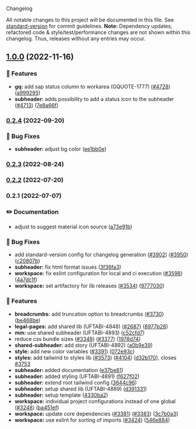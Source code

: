  Changelog

All notable changes to this project will be documented in this file. See [standard-version](https://github.com/conventional-changelog/standard-version) for commit guidelines.
**Note:** Dependency updates, refactored code & style/test/performance changes are not shown within this changelog. Thus, releases without any entries may occur.

## [1.0.0](https://github.com/Schaeffler-Group/frontend-schaeffler/compare/subheader-v0.2.4...subheader-v1.0.0) (2022-11-16)


### 🎸 Features

* **gq:** add sap status column to workarea (GQUOTE-1777) ([#4728](https://github.com/Schaeffler-Group/frontend-schaeffler/issues/4728)) ([a999295](https://github.com/Schaeffler-Group/frontend-schaeffler/commit/a9992957dee081fd1c78c9e54e33de162c4a89ad))
* **subheader:** adds possibility to add a status icon to the subheader ([#4713](https://github.com/Schaeffler-Group/frontend-schaeffler/issues/4713)) ([7e8a66f](https://github.com/Schaeffler-Group/frontend-schaeffler/commit/7e8a66fdb6d12ab4d4cfe2a5fab3e208e703a245))

### [0.2.4](https://github.com/Schaeffler-Group/frontend-schaeffler/compare/subheader-v0.2.3...subheader-v0.2.4) (2022-09-20)


### 🐛 Bug Fixes

* **subheader:** adjust bg color ([ee1bb0e](https://github.com/Schaeffler-Group/frontend-schaeffler/commit/ee1bb0e32e7844548b0a8504396431eb3d9bc479))

### [0.2.3](https://github.com/Schaeffler-Group/frontend-schaeffler/compare/subheader-v0.2.2...subheader-v0.2.3) (2022-08-24)

### [0.2.2](https://github.com/Schaeffler-Group/frontend-schaeffler/compare/subheader-v0.2.1...subheader-v0.2.2) (2022-07-20)

### 0.2.1 (2022-07-07)


### ✏️ Documentation

* adjust to suggest material icon source ([a73e91b](https://github.com/Schaeffler-Group/frontend-schaeffler/commit/a73e91b89002ba7f7768461b1fae6713cc88a30a))


### 🐛 Bug Fixes

* add standard-version config for changelog generation ([#3902](https://github.com/Schaeffler-Group/frontend-schaeffler/issues/3902)) ([#3950](https://github.com/Schaeffler-Group/frontend-schaeffler/issues/3950)) ([c20807b](https://github.com/Schaeffler-Group/frontend-schaeffler/commit/c20807bfbdace3a554876ba7f5b9f1be10453c72))
* **subheader:** fix html format issues ([3f36fa3](https://github.com/Schaeffler-Group/frontend-schaeffler/commit/3f36fa35da743b632676c9111ca56575e0c3094d))
* **workspace:** fix eslint configuration for local and ci execution ([#3598](https://github.com/Schaeffler-Group/frontend-schaeffler/issues/3598)) ([4a7dc1f](https://github.com/Schaeffler-Group/frontend-schaeffler/commit/4a7dc1fe79d94b6d8ddfa7cf2644e3bbc11a3e80))
* **workspace:** set artifactory for lib releases ([#3534](https://github.com/Schaeffler-Group/frontend-schaeffler/issues/3534)) ([9777030](https://github.com/Schaeffler-Group/frontend-schaeffler/commit/9777030734138ea66763d8cf2030319dec2479bd))


### 🎸 Features

* **breadcrumbs:** add truncation option to breadcrumbs ([#3730](https://github.com/Schaeffler-Group/frontend-schaeffler/issues/3730)) ([be468be](https://github.com/Schaeffler-Group/frontend-schaeffler/commit/be468be1ab788fb39b8633ab3bd03e4c030133bd))
* **legal-pages:** add shared lib (UFTABI-4848) ([#2687](https://github.com/Schaeffler-Group/frontend-schaeffler/issues/2687)) ([8977b28](https://github.com/Schaeffler-Group/frontend-schaeffler/commit/8977b281d8adc3bf6705aaff5cb124af8fb8fea9))
* **mm:** use shared subheader (UFTABI-4893) ([c52cfd7](https://github.com/Schaeffler-Group/frontend-schaeffler/commit/c52cfd7986eb6044eec2b6ef93691b04afd7e392))
* reduce css bundle sizes ([#3348](https://github.com/Schaeffler-Group/frontend-schaeffler/issues/3348)) ([#3377](https://github.com/Schaeffler-Group/frontend-schaeffler/issues/3377)) ([1978d74](https://github.com/Schaeffler-Group/frontend-schaeffler/commit/1978d745d959d521f060f51e98ab85a2390612bf))
* **shared-subheader:** add story (UFTABI-4892) ([a0b9e39](https://github.com/Schaeffler-Group/frontend-schaeffler/commit/a0b9e39763d80740b81dadc9cc271f8eae42555e))
* **style:** add new color variables ([#3391](https://github.com/Schaeffler-Group/frontend-schaeffler/issues/3391)) ([072e93c](https://github.com/Schaeffler-Group/frontend-schaeffler/commit/072e93cc90858f751717e10e383f87ab2d4c61f6))
* **styles:** add tailwind to styles lib ([#3573](https://github.com/Schaeffler-Group/frontend-schaeffler/issues/3573)) ([#4104](https://github.com/Schaeffler-Group/frontend-schaeffler/issues/4104)) ([d32b170](https://github.com/Schaeffler-Group/frontend-schaeffler/commit/d32b170c13de73f90b3a792d9f50f29cede37898)), closes [#3753](https://github.com/Schaeffler-Group/frontend-schaeffler/issues/3753)
* **subheader:** added documentation ([e37be81](https://github.com/Schaeffler-Group/frontend-schaeffler/commit/e37be81fffaa6bd92ba209b3ae68f9ef9c51b0ff))
* **subheader:** added styling (UFTABI-4891) ([f627f02](https://github.com/Schaeffler-Group/frontend-schaeffler/commit/f627f0242c237cc6d7ebba45f717f9e2b2e5a9e3))
* **subheader:** extend root tailwind config ([3644c96](https://github.com/Schaeffler-Group/frontend-schaeffler/commit/3644c965fa3e0f5ce8721f7dd5f3401e6a0c105a))
* **subheader:** setup shared lib (UFTABI-4889) ([d391331](https://github.com/Schaeffler-Group/frontend-schaeffler/commit/d391331f7d523bb974c8bbe4752d3bc4234abaac))
* **subheader:** setup template ([4330ba2](https://github.com/Schaeffler-Group/frontend-schaeffler/commit/4330ba28dbf18c54af9dc41073bdc359d45cd07c))
* **workspace:** individual project configurations instead of one global ([#3248](https://github.com/Schaeffler-Group/frontend-schaeffler/issues/3248)) ([ba451ef](https://github.com/Schaeffler-Group/frontend-schaeffler/commit/ba451ef87c9c9cff99440b9739c9ebf4069a16dc))
* **workspace:** update core dependencies ([#3381](https://github.com/Schaeffler-Group/frontend-schaeffler/issues/3381)) ([#3383](https://github.com/Schaeffler-Group/frontend-schaeffler/issues/3383)) ([3c7b0a3](https://github.com/Schaeffler-Group/frontend-schaeffler/commit/3c7b0a37be3104fc216c3ee6506d5f8ce2cadb21))
* **workspace:** use eslint for sorting of imports ([#3424](https://github.com/Schaeffler-Group/frontend-schaeffler/issues/3424)) ([546e884](https://github.com/Schaeffler-Group/frontend-schaeffler/commit/546e8845a9250580ccdc982e3f5c1d818f8678bd))
